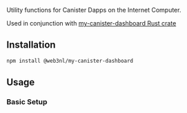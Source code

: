 Utility functions for Canister Dapps on the Internet Computer.

Used in conjunction with [my-canister-dashboard Rust crate](https://crates.io/crates/my-canister-dashboard)

## Installation

```bash
npm install @web3nl/my-canister-dashboard
```

## Usage

### Basic Setup
